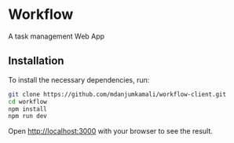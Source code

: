 # Workflow

A task management Web App

## Installation

To install the necessary dependencies, run:

```bash
git clone https://github.com/mdanjumkamali/workflow-client.git
cd workflow
npm install
npm run dev
```



Open [http://localhost:3000](http://localhost:3000) with your browser to see the result.
